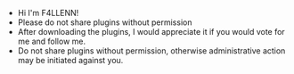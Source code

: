 - Hi I'm F4LLENN! 
- Please do not share plugins without permission
- After downloading the plugins, I would appreciate it if you would vote for me and follow me.
- Do not share plugins without permission, otherwise administrative action may be initiated against you.
